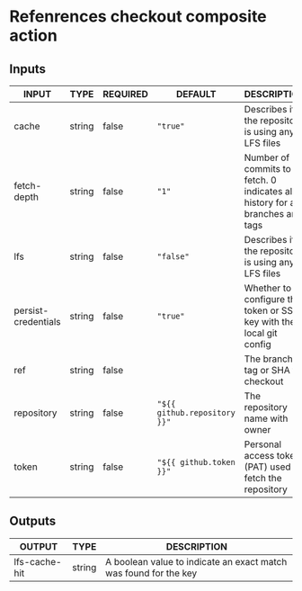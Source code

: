 # Refenrences checkout composite action

## Inputs

<!-- AUTO-DOC-INPUT:START - Do not remove or modify this section -->

| INPUT               | TYPE   | REQUIRED | DEFAULT                      | DESCRIPTION                                                                   |
| ------------------- | ------ | -------- | ---------------------------- | ----------------------------------------------------------------------------- |
| cache               | string | false    | `"true"`                     | Describes if the repository is using any LFS files                            |
| fetch-depth         | string | false    | `"1"`                        | Number of commits to fetch. 0 indicates all history for all branches and tags |
| lfs                 | string | false    | `"false"`                    | Describes if the repository is using any LFS files                            |
| persist-credentials | string | false    | `"true"`                     | Whether to configure the token or SSH key with the local git config           |
| ref                 | string | false    |                              | The branch, tag or SHA to checkout                                            |
| repository          | string | false    | `"${{ github.repository }}"` | The repository name with owner                                                |
| token               | string | false    | `"${{ github.token }}"`      | Personal access token (PAT) used to fetch the repository                      |

<!-- AUTO-DOC-INPUT:END -->

## Outputs

<!-- AUTO-DOC-OUTPUT:START - Do not remove or modify this section -->

| OUTPUT        | TYPE   | DESCRIPTION                                                      |
| ------------- | ------ | ---------------------------------------------------------------- |
| lfs-cache-hit | string | A boolean value to indicate an exact match was found for the key |

<!-- AUTO-DOC-OUTPUT:END -->

